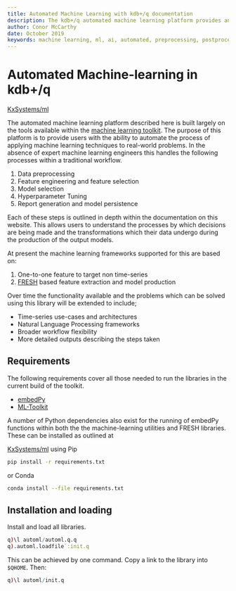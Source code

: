 ```yaml
---
title: Automated Machine Learning with kdb+/q documentation
description: The kdb+/q automated machine learning platform provides an architecture through which users can apply machine learning techniques to datasets in order to find the best models to predict a target of interest. This platform handles all parts of the machine learning workflow from the preprocessing of data to the export of models, descriptive images and reports outlining the success of the project. 
author: Conor McCarthy
date: October 2019
keywords: machine learning, ml, ai, automated, preprocessing, postprocessing, feature extraction, feature selection, statistics, interpretability, kdb+, q
---
```

# <i class="fas fa-share-alt"></i> Automated Machine-learning in kdb+/q



<i class="fab fa-github"></i>
[KxSystems/ml](https://github.com/kxsystems/automl/)

The automated machine learning platform described here is built largely on the tools available within the [machine learning toolkit](../toolkit/ml/toolkit). The purpose of this platform is to provide users with the ability to automate the process of applying machine learning techniques to real-world problems. In the absence of expert machine learning engineers this handles the following processes within a traditional workflow.

1. Data preprocessing
2. Feature engineering and feature selection
3. Model selection
4. Hyperparameter Tuning 
5. Report generation and model persistence

Each of these steps is outlined in depth within the documentation on this website. This allows users to understand the processes by which decisions are being made and the transformations which their data undergo during the production of the output models.

At present the machine learning frameworks supported for this are based on:

1. One-to-one feature to target non time-series
2. [FRESH](../toolkit/ml/fresh) based feature extraction and model production


Over time the functionality available and the problems which can be solved using this library will be extended to include;

-   Time-series use-cases and architectures
-   Natural Language Processing frameworks
-   Broader workflow flexibility
-   More detailed outputs describing the steps taken


## Requirements

The following requirements cover all those needed to run the libraries in the current build of the toolkit.

-   [embedPy](../embedpy/index.md)
-   [ML-Toolkit](../toolkit/index.md)

A number of Python dependencies also exist for the running of embedPy functions within both the the machine-learning utilities and FRESH libraries.
These can be installed as outlined at

<i class="fab fa-github"></i>
[KxSystems/ml](https://github.com/kxsystems/automl)
using Pip

```bash
pip install -r requirements.txt
```

or Conda

```bash
conda install --file requirements.txt
```


## Installation and loading

Install and load all libraries.

```q
q)\l automl/automl.q.q
q).automl.loadfile`:init.q
```

This can be achieved by one command.
Copy a link to the library into `$QHOME`.
Then:

```q
q)\l automl/init.q
```

